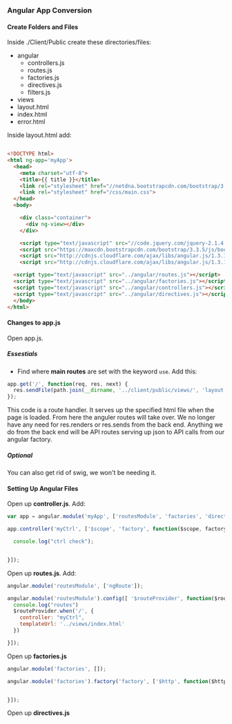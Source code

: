 ### Angular App Conversion

#### Create Folders and Files

Inside ./Client/Public create these directories/files:
* angular
  * controllers.js
  * routes.js
  * factories.js
  * directives.js
  * filters.js
* views
 * layout.html
 * index.html
 * error.html

Inside layout.html add:

```html

<!DOCTYPE html>
<html ng-app='myApp'>
  <head>
    <meta charset="utf-8">
    <title>{{ title }}</title>
    <link rel="stylesheet" href="//netdna.bootstrapcdn.com/bootstrap/3.3.5/css/bootstrap.min.css">
    <link rel="stylesheet" href="/css/main.css">
  </head>
  <body>

    <div class="container">
      <div ng-view></div>
    </div>

    <script type="text/javascript" src="//code.jquery.com/jquery-2.1.4.min.js"></script>
    <script src="https://maxcdn.bootstrapcdn.com/bootstrap/3.3.5/js/bootstrap.min.js"></script>
    <script src="http://cdnjs.cloudflare.com/ajax/libs/angular.js/1.3.15/angular.min.js"></script>
    <script src="http://cdnjs.cloudflare.com/ajax/libs/angular.js/1.3.15/angular-route.min.js"></script>

  <script type="text/javascript" src="../angular/routes.js"></script>
  <script type="text/javascript" src="../angular/factories.js"></script>
  <script type="text/javascript" src="../angular/controllers.js"></script>
  <script type="text/javascript" src="../angular/directives.js"></script>
  </body>
</html>

```

#### Changes to app.js

Open app.js.

##### Essestials
* Find where **main routes** are set with the keyword `use`. Add this:

```js
app.get('/', function(req, res, next) {
  res.sendFile(path.join(__dirname, '../client/public/views/', 'layout.html'));
});
```
This code is a route handler. It serves up the specified html file when the page is loaded. From here the anguler routes will take over. We no longer have any need for res.renders or res.sends from the back end. Anything we do from the back end will be API routes serving up json to API calls from our angular factory.

##### Optional
You can also get rid of swig, we won't be needing it.


#### Setting Up Angular Files

Open up **controller.js**. Add:

```js
var app = angular.module('myApp', ['routesModule', 'factories', 'directives']);

app.controller('myCtrl', ['$scope', 'factory', function($scope, factory){

  console.log("ctrl check");


}]);
```

Open up **routes.js**. Add:

```js
angular.module('routesModule', ['ngRoute']);

angular.module('routesModule').config([ '$routeProvider', function($routeProvider){
  console.log("routes")
  $routeProvider.when('/', {
    controller: "myCtrl",
    templateUrl: '../views/index.html'
  })

}]);
```

Open up **factories.js**

```js
angular.module('factories', []);

angular.module('factories').factory('factory', ['$http', function($http){


}]);
```

Open up **directives.js**

```js
```





